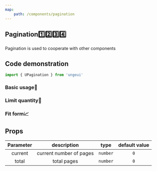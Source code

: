 ```yaml
---
map:
    path: /components/pagination
---
```



## Pagination1️⃣2️⃣3️⃣4️⃣

Pagination is used to cooperate with other components

## Code demonstration

```js
import { UPagination } from 'ungeui'
```

### Basic usage🚀

<demo 
    src="./demo/base.vue"
    language="vue"
    title="🚀basic usage"
    desc="simplest usage">
</demo>

### Limit quantity🚧

<demo 
    src="./demo/limit.vue"
    language="vue"
    title="🚧basic usage"
    desc="limit quantity">
</demo>

### Fit form📈

<demo 
    src="./demo/table.vue"
    language="vue"
    title="📈basic usage"
    desc="Using with tables is the most common scenario">
</demo>

## Props

| Parameter | description | type | default value|
| :------: | :------: | :-------: | :-----: |
| current | current number of pages | `number` | `0`
| total | total pages | `number` | `0`